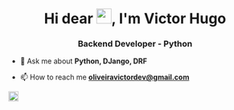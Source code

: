 <h1 align="center">Hi dear <img src="https://raw.githubusercontent.com/kaueMarques/kaueMarques/master/hi.gif" width="30px">, I'm Victor Hugo</h1>
<h3 align="center">Backend Developer - Python </h3>


- 💬 Ask me about **Python, DJango, DRF**

- 📫 How to reach me **oliveiravictordev@gmail.com**


<p align="left">



<a href="https://www.linkedin.com/in/victor-hugo-3548a915a/" target="blank"><img align="center" src="https://cdn.jsdelivr.net/npm/simple-icons@3.0.1/icons/linkedin.svg" alt="VictorHugo" height="20" width="20" /></a>

</p>

<!--
**VictorOliveiraPy/VictorOliveiraPy** is a ✨ _special_ ✨ repository because its `README.md` (this file) appears on your GitHub profile.

Here are some ideas to get you started:

- 🌱 I’m currently learning ...
- 💬 Ask me about ...
- 📫 How to reach me: ...
- ⚡ Fun fact: ...
-->
